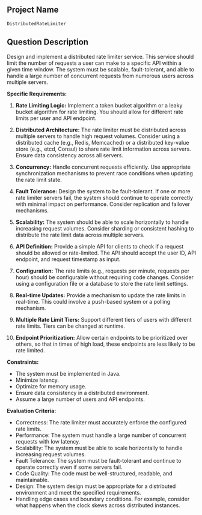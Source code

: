 ## Project Name

`DistributedRateLimiter`

## Question Description

Design and implement a distributed rate limiter service. This service should limit the number of requests a user can make to a specific API within a given time window. The system must be scalable, fault-tolerant, and able to handle a large number of concurrent requests from numerous users across multiple servers.

**Specific Requirements:**

1.  **Rate Limiting Logic:** Implement a token bucket algorithm or a leaky bucket algorithm for rate limiting. You should allow for different rate limits per user and API endpoint.

2.  **Distributed Architecture:** The rate limiter must be distributed across multiple servers to handle high request volumes. Consider using a distributed cache (e.g., Redis, Memcached) or a distributed key-value store (e.g., etcd, Consul) to share rate limit information across servers. Ensure data consistency across all servers.

3.  **Concurrency:** Handle concurrent requests efficiently. Use appropriate synchronization mechanisms to prevent race conditions when updating the rate limit state.

4.  **Fault Tolerance:** Design the system to be fault-tolerant. If one or more rate limiter servers fail, the system should continue to operate correctly with minimal impact on performance. Consider replication and failover mechanisms.

5.  **Scalability:** The system should be able to scale horizontally to handle increasing request volumes. Consider sharding or consistent hashing to distribute the rate limit data across multiple servers.

6.  **API Definition:** Provide a simple API for clients to check if a request should be allowed or rate-limited. The API should accept the user ID, API endpoint, and request timestamp as input.

7.  **Configuration:** The rate limits (e.g., requests per minute, requests per hour) should be configurable without requiring code changes. Consider using a configuration file or a database to store the rate limit settings.

8.  **Real-time Updates:** Provide a mechanism to update the rate limits in real-time. This could involve a push-based system or a polling mechanism.

9. **Multiple Rate Limit Tiers:** Support different tiers of users with different rate limits. Tiers can be changed at runtime.

10. **Endpoint Prioritization:** Allow certain endpoints to be prioritized over others, so that in times of high load, these endpoints are less likely to be rate limited.

**Constraints:**

*   The system must be implemented in Java.
*   Minimize latency.
*   Optimize for memory usage.
*   Ensure data consistency in a distributed environment.
*   Assume a large number of users and API endpoints.

**Evaluation Criteria:**

*   Correctness: The rate limiter must accurately enforce the configured rate limits.
*   Performance: The system must handle a large number of concurrent requests with low latency.
*   Scalability: The system must be able to scale horizontally to handle increasing request volumes.
*   Fault Tolerance: The system must be fault-tolerant and continue to operate correctly even if some servers fail.
*   Code Quality: The code must be well-structured, readable, and maintainable.
*   Design: The system design must be appropriate for a distributed environment and meet the specified requirements.
*   Handling edge cases and boundary conditions. For example, consider what happens when the clock skews across distributed instances.

